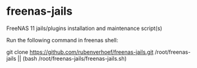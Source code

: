 # freenas-jails
FreeNAS 11 jails/plugins installation and maintenance script(s)

Run the following command in freenas shell:

git clone https://github.com/rubenverhoef/freenas-jails.git /root/freenas-jails || (bash /root/freenas-jails/freenas-jails.sh)
